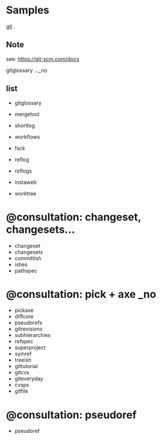 # Samples

[git](https://git-scm.com/) .

## Note

see: https://git-scm.com/docs

gitglossary ..._no

## list

* gitglossary

* mergetool
* shortlog
* workflows
* fsck
* reflog
* reflogs
* instaweb
* worktree
# @consultation: changeset, changesets...
* changeset
* changesets
* committish
* ishes
* pathspec
# @consultation: pick + axe _no
* pickaxe
* diffcore
* pseudorefs
* gitrevisions
* subhierarchies
* refspec
* superproject
* symref
* treeish
* gittutorial
* gitcvs
* giteveryday
* cvsps
* gitfile
# @consultation: pseudoref
* pseudoref
